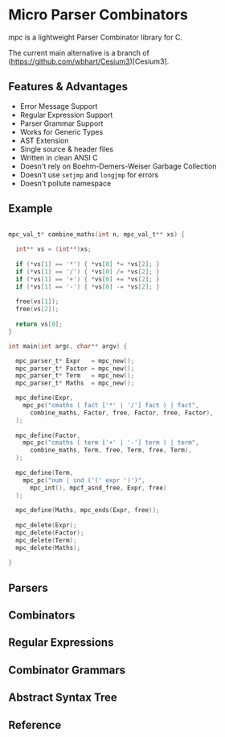 Micro Parser Combinators
========================

_mpc_ is a lightweight Parser Combinator library for C.

The current main alternative is a branch of (https://github.com/wbhart/Cesium3)[Cesium3].

Features & Advantages
---------------------

* Error Message Support
* Regular Expression Support
* Parser Grammar Support
* Works for Generic Types
* AST Extension
* Single source & header files
* Written in clean ANSI C
* Doesn't rely on Boehm-Demers-Weiser Garbage Collection
* Doesn't use `setjmp` and `longjmp` for errors
* Doesn't pollute namespace

Example
-------

```c

mpc_val_t* combine_maths(int n, mpc_val_t** xs) {
  
  int** vs = (int**)xs;
  
  if (*vs[1] == '*') { *vs[0] *= *vs[2]; }
  if (*vs[1] == '/') { *vs[0] /= *vs[2]; }
  if (*vs[1] == '+') { *vs[0] += *vs[2]; }
  if (*vs[1] == '-') { *vs[0] -= *vs[2]; }
  
  free(vs[1]);
  free(vs[2]);
  
  return vs[0];
}

int main(int argc, char** argv) {

  mpc_parser_t* Expr   = mpc_new();
  mpc_parser_t* Factor = mpc_new();
  mpc_parser_t* Term   = mpc_new();
  mpc_parser_t* Maths  = mpc_new();

  mpc_define(Expr,
    mpc_pc("cmaths ( fact ['*' | '/'] fact ) | fact", 
      combine_maths, Factor, free, Factor, free, Factor),
  );
  
  mpc_define(Factor,
    mpc_pc("cmaths ( term ['+' | '-'] term ) | term", 
      combine_maths, Term, free, Term, free, Term),
  );
  
  mpc_define(Term,
    mpc_pc("num | snd ('(' expr ')')", 
      mpc_int(), mpcf_asnd_free, Expr, free)
  );
  
  mpc_define(Maths, mpc_ends(Expr, free));
  
  mpc_delete(Expr);
  mpc_delete(Factor);
  mpc_delete(Term);
  mpc_delete(Maths);
  
}
```

Parsers
-------


Combinators
-----------


Regular Expressions
-------------------


Combinator Grammars
-------------------


Abstract Syntax Tree
--------------------


Reference
---------






